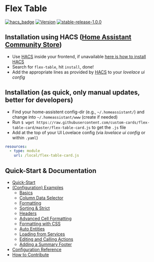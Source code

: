 # Flex Table

[![hacs_badge](https://img.shields.io/badge/HACS-Default-41BDF5.svg?style=for-the-badge)](https://github.com/hacs/integration) 
[![Version](https://img.shields.io/badge/version-1.0.0-green.svg?style=plastic)](#)
[![stable-release-1.0.0](https://img.shields.io/badge/stable-release_1.0.0-green.svg?style=plastic)](#)

## Installation using HACS ([Home Assistant Community Store](https://hacs.xyz))

* Use [HACS](https://hacs.xyz) inside your frontend, if unavailable [here is how to install HACS](https://hacs.xyz/docs/installation/manual)
* Search for `flex-table`, hit `install`, done!
* Add the appropriate lines as provided by [HACS](https://hacs.xyz) to your *lovelace ui config* 

## Installation (as quick, only manual updates, better for developers)

* Find your home-assistent config-dir (e.g., `~/.homeassistant/`) and change into `~/.homeassistant/www` (create if needed)
* Run `$ wget https://raw.githubusercontent.com/custom-cards/flex-table-card/master/flex-table-card.js` to get the `.js` file
* Add at the top of your UI Lovelace config (via *lovelace ui config* or within `.yaml`)
``` yaml
resources:
  - type: module
    url: /local/flex-table-card.js
```

## Quick-Start & Documentation

* [Quick-Start](https://github.com/custom-cards/flex-table-card/tree/master/docs/example-cfg-basics.md)
* [(Configuration) Examples](https://github.com/custom-cards/flex-table-card/tree/master/docs)
  * [Basics](https://github.com/custom-cards/flex-table-card/tree/master/docs/example-cfg-basics.md)
  * [Column Data Selector](https://github.com/custom-cards/flex-table-card/tree/master/docs/example-cfg-data.md)
  * [Formatting](https://github.com/custom-cards/flex-table-card/tree/master/docs/example-cfg-simple-cell-formatting.md)
  * [Sorting & Strict](https://github.com/custom-cards/flex-table-card/tree/master/docs/example-cfg-sorting-strict.md)
  * [Headers](https://github.com/custom-cards/flex-table-card/tree/master/docs/example-cfg-headers.md)
  * [Advanced Cell Formatting](https://github.com/custom-cards/flex-table-card/tree/master/docs/example-cfg-advanced-cell-formatting.md)
  * [Formatting with CSS](https://github.com/custom-cards/flex-table-card/tree/master/docs/example-cfg-css.md)
  * [Auto Entities](https://github.com/custom-cards/flex-table-card/tree/master/docs/example-cfg-autoentities.md)
  * [Loading from Services](https://github.com/custom-cards/flex-table-card/tree/master/docs/example-cfg-services.md)
  * [Editing and Calling Actions](https://github.com/custom-cards/flex-table-card/tree/master/docs/example-cfg-calling-actions.md)
  * [Adding a Summary Footer](https://github.com/custom-cards/flex-table-card/tree/master/docs/example-cfg-footers.md)
* [Configuration Reference](https://github.com/custom-cards/flex-table-card/tree/master/docs/config-ref.md)
* [How to Contribute](https://github.com/custom-cards/flex-table-card/tree/master/docs/contribute.md)
